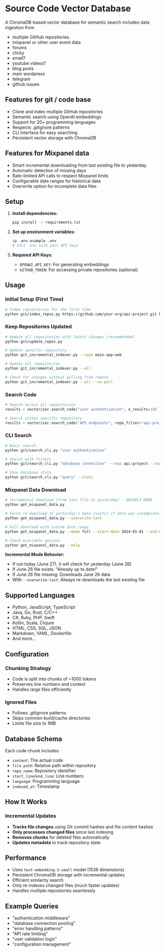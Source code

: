 # Source Code Vector Database

A ChromaDB-based vector database for semantic search includes data ingestion from
 - multiple GitHub repositories.
 - mixpanel or other user event data 
 - forums
 - clicky
 - email?
 - youtube videos?
 - blog posts
 - main wordpress
 - telegram
 - github issues





## Features for git / code base

- Clone and index multiple GitHub repositories
- Semantic search using OpenAI embeddings
- Support for 20+ programming languages
- Respects .gitignore patterns
- CLI interface for easy searching
- Persistent vector storage with ChromaDB

## Features for Mixpanel data

- Smart incremental downloading from last existing file to yesterday
- Automatic detection of missing days
- Rate-limited API calls to respect Mixpanel limits
- Configurable date ranges for historical data
- Overwrite option for incomplete data files

## Setup

1. **Install dependencies:**
   ```bash
   pip install -r requirements.txt
   ```

2. **Set up environment variables:**
   ```bash
   cp .env.example .env
   # Edit .env with your API keys
   ```

3. **Required API Keys:**
   - `OPENAI_API_KEY`: For generating embeddings
   - `GITHUB_TOKEN`: For accessing private repositories (optional)

## Usage

### Initial Setup (First Time)

```bash
# Index repositories for the first time
python git/index_repos.py https://github.com/your-org/api-project.git https://github.com/your-org/web-project.git
```

### Keep Repositories Updated

```bash
# Update all repositories with latest changes (recommended)
python git/update_repos.py

# Update specific repository
python git_incremental_indexer.py --repo main-app-web

# Update all repositories
python git_incremental_indexer.py --all

# Check for changes without pulling from remote
python git_incremental_indexer.py --all --no-pull
```

### Search Code

```python
# Search across all repositories
results = vectorizer.search_code("user authentication", n_results=10)

# Search within specific repository
results = vectorizer.search_code("API endpoints", repo_filter="api-project")
```

### CLI Search

```bash
# Basic search
python git/search_cli.py "user authentication"

# Search with filters
python git/search_cli.py "database connection" --repo api-project --num-results 5

# Show database stats
python git/search_cli.py "query" --stats
```

### Mixpanel Data Download

```bash
# Incremental download (from last file to yesterday) - DEFAULT MODE
python get_mixpanel_data.py

# Force re-download of yesterday's data (useful if data was incomplete)
python get_mixpanel_data.py --overwrite-last

# Full download with custom date range
python get_mixpanel_data.py --mode full --start-date 2024-01-01 --end-date 2024-12-31

# Check available options
python get_mixpanel_data.py --help
```

**Incremental Mode Behavior:**
- If run today (June 27), it will check for yesterday (June 26)
- If June 26 file exists: "Already up to date!" 
- If June 26 file missing: Downloads June 26 data
- With `--overwrite-last`: Always re-downloads the last existing file

## Supported Languages

- Python, JavaScript, TypeScript
- Java, Go, Rust, C/C++
- C#, Ruby, PHP, Swift
- Kotlin, Scala, Clojure
- HTML, CSS, SQL, JSON
- Markdown, YAML, Dockerfile
- And more...

## Configuration

### Chunking Strategy
- Code is split into chunks of ~1000 tokens
- Preserves line numbers and context
- Handles large files efficiently

### Ignored Files
- Follows .gitignore patterns
- Skips common build/cache directories
- Limits file size to 1MB

## Database Schema

Each code chunk includes:
- `content`: The actual code
- `file_path`: Relative path within repository
- `repo_name`: Repository identifier
- `start_line`/`end_line`: Line numbers
- `language`: Programming language
- `indexed_at`: Timestamp

## How It Works

### Incremental Updates
- **Tracks file changes** using Git commit hashes and file content hashes
- **Only processes changed files** since last indexing
- **Removes chunks** for deleted files automatically
- **Updates metadata** to track repository state


## Performance

- Uses `text-embedding-3-small` model (1536 dimensions)
- Persistent ChromaDB storage with incremental updates
- Efficient similarity search
- Only re-indexes changed files (much faster updates)
- Handles multiple repositories seamlessly

## Example Queries

- "authentication middleware"
- "database connection pooling"
- "error handling patterns"
- "API rate limiting"
- "user validation logic"
- "configuration management"